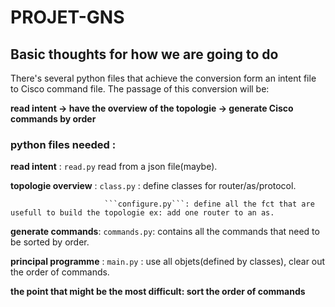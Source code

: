 # PROJET-GNS

## Basic thoughts for how we are going to do

There's several python files that achieve the conversion form an intent file to Cisco command file. The passage of this conversion will be:

**read intent -> have the overview of the topologie -> generate Cisco commands by order**

### python files needed :

**read intent** : ```read.py``` read from a json file(maybe).

**topologie overview** : ```class.py``` : define classes for router/as/protocol.

                         ```configure.py```: define all the fct that are usefull to build the topologie ex: add one router to an as.

**generate commands**: ```commands.py```: contains all the commands that need to be sorted by order.

**principal programme** : ```main.py``` : use all objets(defined by classes), clear out the order of commands.

**the point that might be the most difficult: sort the order of commands** 
